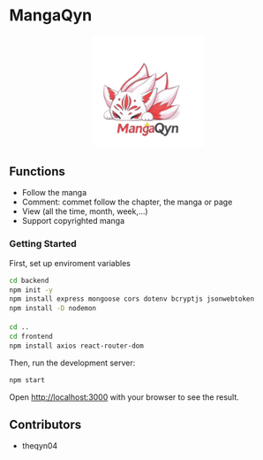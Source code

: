 # MangaQyn

<p align="center">
  <img src="./frontend/src/assets/MangaQynLogo.png" style="width:40%;" />
</p>

## Functions

- Follow the manga
- Comment: commet follow the chapter, the manga or page
- View (all the time, month, week,...)
- Support copyrighted manga

### Getting Started

First, set up enviroment variables

```bash
cd backend
npm init -y
npm install express mongoose cors dotenv bcryptjs jsonwebtoken
npm install -D nodemon

cd ..
cd frontend
npm install axios react-router-dom
```

Then, run the development server:

```bash
npm start
```

Open [http://localhost:3000](http://localhost:3000) with your browser to see the result.

## Contributors

- theqyn04
